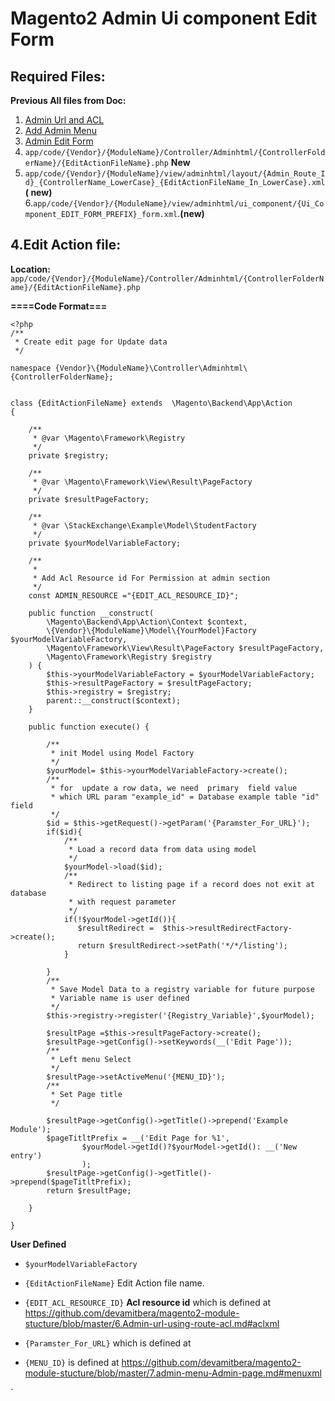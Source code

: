
# Magento2 Admin Ui component Edit Form

## Required Files:

**Previous All files from Doc:**

1. [Admin Url and ACL](https://github.com/devamitbera/magento2-module-stucture/blob/master/6.Admin-url-using-route-acl.md)
2. [Add Admin Menu](https://github.com/devamitbera/magento2-module-stucture/blob/master/7.admin-menu-Admin-page.md)
3. [Admin Edit Form](https://github.com/devamitbera/magento2-module-stucture/blob/master/8.admin-grid-using-ui.md)
4. `app/code/{Vendor}/{ModuleName}/Controller/Adminhtml/{ControllerFolderName}/{EditActionFileName}.php` **New**
5. `app/code/{Vendor}/{ModuleName}/view/adminhtml/layout/{Admin_Route_Id}_{ControllerName_LowerCase}_{EditActionFileName_In_LowerCase}.xml` **(
new)**
6.`app/code/{Vendor}/{ModuleName}/view/adminhtml/ui_component/{Ui_Component_EDIT_FORM_PREFIX}_form.xml`.**(new)**

## 4.Edit Action file:

**Location:** `app/code/{Vendor}/{ModuleName}/Controller/Adminhtml/{ControllerFolderName}/{EditActionFileName}.php`

**====Code Format===**
```
<?php
/**
 * Create edit page for Update data 
 */

namespace {Vendor}\{ModuleName}\Controller\Adminhtml\{ControllerFolderName};


class {EditActionFileName} extends  \Magento\Backend\App\Action
{

    /**
     * @var \Magento\Framework\Registry
     */
    private $registry;

    /**
     * @var \Magento\Framework\View\Result\PageFactory
     */
    private $resultPageFactory;

    /**
     * @var \StackExchange\Example\Model\StudentFactory
     */
    private $yourModelVariableFactory;

    /**
     * 
     * Add Acl Resource id For Permission at admin section
     */
    const ADMIN_RESOURCE ="{EDIT_ACL_RESOURCE_ID}";
    
    public function __construct(
        \Magento\Backend\App\Action\Context $context,
        \{Vendor}\{ModuleName}\Model\{YourModel}Factory $yourModelVariableFactory,
        \Magento\Framework\View\Result\PageFactory $resultPageFactory,
        \Magento\Framework\Registry $registry  
    ) {
        $this->yourModelVariableFactory = $yourModelVariableFactory;  
        $this->resultPageFactory = $resultPageFactory;
        $this->registry = $registry;        
        parent::__construct($context);
    }

    public function execute() {
        
        /**
         * init Model using Model Factory
         */
        $yourModel= $this->yourModelVariableFactory->create();
        /**
         * for  update a row data, we need  primary  field value
         * which URL param "example_id" = Database example table "id" field
         */ 
        $id = $this->getRequest()->getParam('{Paramster_For_URL}');
        if($id){
            /**
             * Load a record data from data using model
             */
            $yourModel->load($id);
            /**
             * Redirect to listing page if a record does not exit at database 
             * with request parameter
             */
            if(!$yourModel->getId()){
               $resultRedirect =  $this->resultRedirectFactory->create();
               return $resultRedirect->setPath('*/*/listing');
            }
            
        }
        /**
         * Save Model Data to a registry variable for future purpose
         * Variable name is user defined
         */
        $this->registry->register('{Registry_Variable}',$yourModel);
        
        $resultPage =$this->resultPageFactory->create();
        $resultPage->getConfig()->setKeywords(__('Edit Page'));
        /**
         * Left menu Select
         */
        $resultPage->setActiveMenu('{MENU_ID}');
        /**
         * Set Page title
         */
        
        $resultPage->getConfig()->getTitle()->prepend('Example Module');
        $pageTitltPrefix = __('Edit Page for %1',
                $yourModel->getId()?$yourModel->getId(): __('New entry')
                );
        $resultPage->getConfig()->getTitle()->prepend($pageTitltPrefix);
        return $resultPage;
        
    }

}
```
**User Defined**

- `$yourModelVariableFactory`
- `{EditActionFileName}` Edit Action file name.
- `{EDIT_ACL_RESOURCE_ID}` **Acl resource id** which is defined at
https://github.com/devamitbera/magento2-module-stucture/blob/master/6.Admin-url-using-route-acl.md#aclxml
- `{Paramster_For_URL}`  which is defined at 

- `{MENU_ID}` is defined at https://github.com/devamitbera/magento2-module-stucture/blob/master/7.admin-menu-Admin-page.md#menuxml

`
